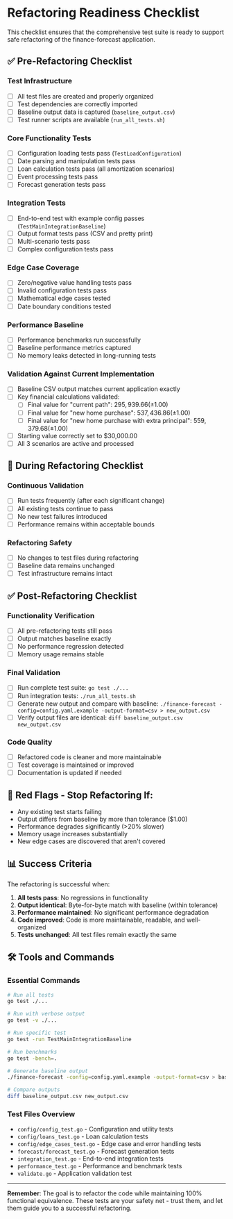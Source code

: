 # Refactoring Readiness Checklist

This checklist ensures that the comprehensive test suite is ready to support safe refactoring of the finance-forecast application.

## ✅ Pre-Refactoring Checklist

### Test Infrastructure
- [ ] All test files are created and properly organized
- [ ] Test dependencies are correctly imported
- [ ] Baseline output data is captured (`baseline_output.csv`)
- [ ] Test runner scripts are available (`run_all_tests.sh`)

### Core Functionality Tests
- [ ] Configuration loading tests pass (`TestLoadConfiguration`)
- [ ] Date parsing and manipulation tests pass
- [ ] Loan calculation tests pass (all amortization scenarios)
- [ ] Event processing tests pass
- [ ] Forecast generation tests pass

### Integration Tests
- [ ] End-to-end test with example config passes (`TestMainIntegrationBaseline`)
- [ ] Output format tests pass (CSV and pretty print)
- [ ] Multi-scenario tests pass
- [ ] Complex configuration tests pass

### Edge Case Coverage
- [ ] Zero/negative value handling tests pass
- [ ] Invalid configuration tests pass
- [ ] Mathematical edge cases tested
- [ ] Date boundary conditions tested

### Performance Baseline
- [ ] Performance benchmarks run successfully
- [ ] Baseline performance metrics captured
- [ ] No memory leaks detected in long-running tests

### Validation Against Current Implementation
- [ ] Baseline CSV output matches current application exactly
- [ ] Key financial calculations validated:
  - [ ] Final value for "current path": $295,939.66 (±$1.00)
  - [ ] Final value for "new home purchase": $537,436.86 (±$1.00)
  - [ ] Final value for "new home purchase with extra principal": $559,379.68 (±$1.00)
- [ ] Starting value correctly set to $30,000.00
- [ ] All 3 scenarios are active and processed

## 🔄 During Refactoring Checklist

### Continuous Validation
- [ ] Run tests frequently (after each significant change)
- [ ] All existing tests continue to pass
- [ ] No new test failures introduced
- [ ] Performance remains within acceptable bounds

### Refactoring Safety
- [ ] No changes to test files during refactoring
- [ ] Baseline data remains unchanged
- [ ] Test infrastructure remains intact

## ✅ Post-Refactoring Checklist

### Functionality Verification
- [ ] All pre-refactoring tests still pass
- [ ] Output matches baseline exactly
- [ ] No performance regression detected
- [ ] Memory usage remains stable

### Final Validation
- [ ] Run complete test suite: `go test ./...`
- [ ] Run integration tests: `./run_all_tests.sh`
- [ ] Generate new output and compare with baseline: `./finance-forecast -config=config.yaml.example -output-format=csv > new_output.csv`
- [ ] Verify output files are identical: `diff baseline_output.csv new_output.csv`

### Code Quality
- [ ] Refactored code is cleaner and more maintainable
- [ ] Test coverage is maintained or improved
- [ ] Documentation is updated if needed

## 🚨 Red Flags - Stop Refactoring If:

- Any existing test starts failing
- Output differs from baseline by more than tolerance ($1.00)
- Performance degrades significantly (>20% slower)
- Memory usage increases substantially
- New edge cases are discovered that aren't covered

## 📊 Success Criteria

The refactoring is successful when:

1. **All tests pass**: No regressions in functionality
2. **Output identical**: Byte-for-byte match with baseline (within tolerance)
3. **Performance maintained**: No significant performance degradation
4. **Code improved**: Code is more maintainable, readable, and well-organized
5. **Tests unchanged**: All test files remain exactly the same

## 🛠️ Tools and Commands

### Essential Commands
```bash
# Run all tests
go test ./...

# Run with verbose output
go test -v ./...

# Run specific test
go test -run TestMainIntegrationBaseline

# Run benchmarks
go test -bench=.

# Generate baseline output
./finance-forecast -config=config.yaml.example -output-format=csv > baseline_output.csv

# Compare outputs
diff baseline_output.csv new_output.csv
```

### Test Files Overview
- `config/config_test.go` - Configuration and utility tests
- `config/loans_test.go` - Loan calculation tests  
- `config/edge_cases_test.go` - Edge case and error handling tests
- `forecast/forecast_test.go` - Forecast generation tests
- `integration_test.go` - End-to-end integration tests
- `performance_test.go` - Performance and benchmark tests
- `validate.go` - Application validation test

---

**Remember**: The goal is to refactor the code while maintaining 100% functional equivalence. These tests are your safety net - trust them, and let them guide you to a successful refactoring.